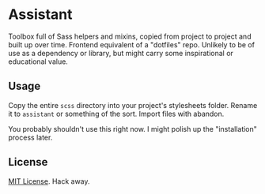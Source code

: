 Assistant
================
Toolbox full of Sass helpers and mixins, copied from project to project and built up over time. Frontend equivalent of a "dotfiles" repo. Unlikely to be of use as a dependency or library, but might carry some inspirational or educational value.

Usage
----------------
Copy the entire `scss` directory into your project's stylesheets folder. Rename it to `assistant` or something of the sort. Import files with abandon.

You probably shouldn't use this right now. I might polish up the "installation" process later.

License
----------------
[MIT License](http://opensource.org/licenses/MIT). Hack away.
